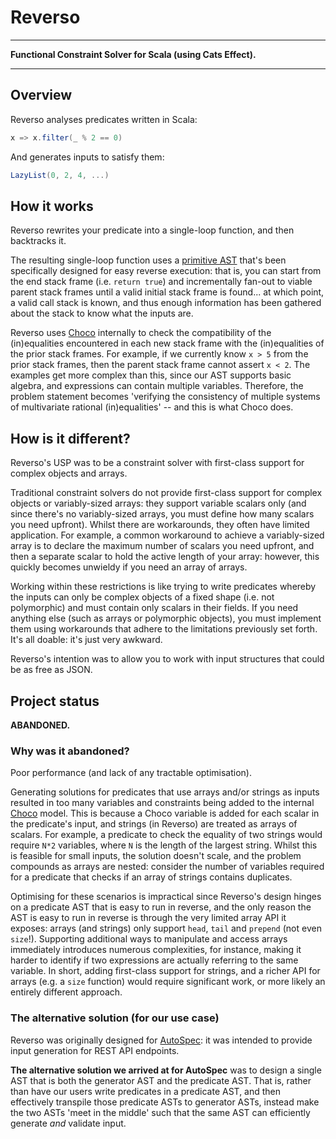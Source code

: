 # Reverso

---

**Functional Constraint Solver for Scala (using Cats Effect).**

---

## Overview

Reverso analyses predicates written in Scala:

```scala
x => x.filter(_ % 2 == 0)
```

And generates inputs to satisfy them:

```scala
LazyList(0, 2, 4, ...)
```


## How it works

Reverso rewrites your predicate into a single-loop function, and then backtracks it.

The resulting single-loop function uses a [primitive AST](/src/main/scala/reverso/PredicateAST.scala) that's been
specifically designed for easy reverse execution: that is, you can start from the end stack frame (i.e. `return true`)
and incrementally fan-out to viable parent stack frames until a valid initial stack frame is found... at which point, a
valid call stack is known, and thus enough information has been gathered about the stack to know what the inputs are.

Reverso uses [Choco](https://github.com/chocoteam/choco-solver) internally to check the compatibility of the
(in)equalities encountered in each new stack frame with the (in)equalities of the prior stack frames. For example, if we
currently know `x > 5` from the prior stack frames, then the parent stack frame cannot assert `x < 2`. The examples get
more complex than this, since our AST supports basic algebra, and expressions can contain multiple variables. Therefore,
the problem statement becomes 'verifying the consistency of multiple systems of multivariate rational (in)equalities' --
and this is what Choco does.

## How is it different?

Reverso's USP was to be a constraint solver with first-class support for complex objects and arrays.

Traditional constraint solvers do not provide first-class support for complex objects or variably-sized arrays:
they support variable scalars only (and since there's no variably-sized arrays, you must define how many scalars you
need upfront). Whilst there are workarounds, they often have limited application. For example, a common workaround
to achieve a variably-sized array is to declare the maximum number of scalars you need upfront, and then a separate
scalar to hold the active length of your array: however, this quickly becomes unwieldy if you need an array of arrays.

Working within these restrictions is like trying to write predicates whereby the inputs can only be complex objects of a
fixed shape (i.e. not polymorphic) and must contain only scalars in their fields. If you need anything else (such
as arrays or polymorphic objects), you must implement them using workarounds that adhere to the limitations previously
set forth. It's all doable: it's just very awkward.

Reverso's intention was to allow you to work with input structures that could be as free as JSON.

## Project status

**ABANDONED.**

### Why was it abandoned?

Poor performance (and lack of any tractable optimisation).

Generating solutions for predicates that use arrays and/or strings as inputs resulted in too many variables and
constraints being added to the internal [Choco](https://github.com/chocoteam/choco-solver) model. This is because a
Choco variable is added for each scalar in the predicate's input, and strings (in Reverso) are treated as arrays of
scalars. For example, a predicate to check the equality of two strings would require `N*2` variables, where `N` is the
length of the largest string. Whilst this is feasible for small inputs, the solution doesn't scale, and the problem
compounds as arrays are nested: consider the number of variables required for a predicate that checks if an array of
strings contains duplicates.

Optimising for these scenarios is impractical since Reverso's design hinges on a predicate AST that is easy to run in
reverse, and the only reason the AST is easy to run in reverse is through the very limited array API it exposes: arrays
(and strings) only support `head`, `tail` and `prepend` (not even `size`!). Supporting additional ways to manipulate
and access arrays immediately introduces numerous complexities, for instance, making it harder to identify if two
expressions are actually referring to the same variable. In short, adding first-class support for strings, and a richer
API for arrays (e.g. a `size` function) would require significant work, or more likely an entirely different approach.

### The alternative solution (for our use case)

Reverso was originally designed for [AutoSpec](https://github.com/ljwagerfield/autospec): it was intended to provide 
input generation for REST API endpoints.

**The alternative solution we arrived at for AutoSpec** was to design a single AST that is both the generator AST and
the predicate AST. That is, rather than have our users write predicates in a predicate AST, and then effectively
transpile those predicate ASTs to generator ASTs, instead make the two ASTs 'meet in the middle' such that the same AST
can efficiently generate _and_ validate input.
